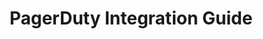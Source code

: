 ---
title: PagerDuty Integration Guide
layout: default
section: worker
breadcrumbs:
  - ['Integrations', '/integrations']
---